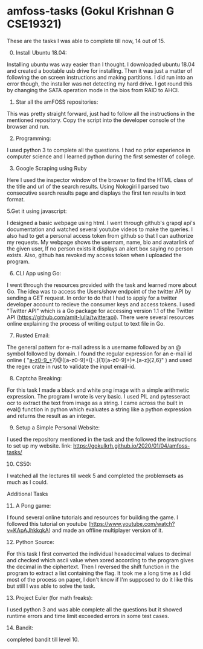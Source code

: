# amfoss-tasks (Gokul Krishnan G CSE19321)
These are the tasks I was able to complete till now, 14 out of 15.

0. Install Ubuntu 18.04:

  Installing ubuntu was way easier than I thought. I downloaded ubuntu 18.04 and created a bootable usb drive for installing. Then it was just a matter of following the on screen instructions and making partitions. I did run into an error though, the installer was not detecting my hard drive. I got round this by changing the SATA operation mode in the bios from RAID to AHCI.

1. Star all the amFOSS repositories:

  This was pretty straight forward, just had to follow all the instructions in the mentioned repository. Copy the script into the developer console of the browser and run.
  
2. Programming:

  I used python 3 to complete all the questions. I had no prior experience in computer science and I learned python during the first semester of college.
  
3. Google Scraping using Ruby

  Here I used the inspector window of the browser to find the HTML class of the title and url of the search results. Using Nokogiri I parsed two consecutive search results page and displays the first ten results in text format.


5.Get it using javascript:

I designed a basic webpage using html. I went through github's grapql api's documentation and watched several youtube videos to make the queries. I also had to get a personal access token from github so that I can authorize my requests. My webpage shows the usernam, name, bio and avatarlink of the given user, If no person exists it displays an alert box saying no person exists. Also, github has revoked my access token when i uploaded the program.
  
6. CLI App using Go:

  I went through the resources provided with the task and learned more about Go. The idea was to access the Users/show endpoint of the twitter API by sending a GET request. In order to do that I had to apply for a twitter developer account to recieve the consumer keys and access tokens. I used "Twitter API" which is a Go package for accessing version 1.1 of the Twitter API (https://github.com/amit-lulla/twitterapi). There were several resources online explaining the process of writing output to text file in Go.
  
7. Rusted Email:

  The general pattern for e-mail adress is a username followed by an @ symbol followed by domain. I found the regular expression for an e-mail id online ( "[a-z0-9_+]([a-z0-9_+.]*[a-z0-9_+])?)@([a-z0-9]+([\-\.]{1}[a-z0-9]+)*\.[a-z]{2,6}" ) and used the regex crate in rust to validate the input email-id.

8. Captcha Breaking:

  For this task I made a black and white png image with a simple arithmetic expression. The program I wrote is very basic. I used PIL and pytesseract ocr to extract the text from image as a string. I came across the built in eval() function in python which evaluates a string like a python expression and returns the result as an integer.
 
9. Setup a Simple Personal Website:

  I used the repository mentioned in the task and the followed the instructions to set up my website.
 link: https://gokulkrh.github.io/2020/01/04/amfoss-tasks/

10. CS50:

  I watched all the lectures till week 5 and completed the problemsets as much as I could.
  
Additional Tasks

11. A Pong game:

  I found several online tutorials and resources for building the game. I followed this tutorial on youtube (https://www.youtube.com/watch?v=KApAJhkkqkA) and made an offline multiplayer version of it.
 
12. Python Source:

  For this task I first converted the individual hexadecimal values to decimal and checked which ascii value when xored according to the program gives the decimal in the ciphertext. Then I reversed the shift function in the program to extract a list containing the flag. It took me a long time as I did most of the process on paper, I don't know if I'm supposed to do it like this but still I was able to solve the task.
  
13. Project Euler (for math freaks):

  I used python 3 and was able complete all the questions but it showed runtime errors and time limit exceeded errors in some test cases.
  
14. Bandit:
  
  completed bandit till level 10.
